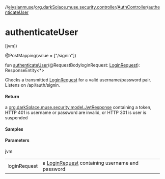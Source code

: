 //[elysianmuse](../../../index.md)/[org.darkSolace.muse.security.controller](../index.md)/[AuthController](index.md)/[authenticateUser](authenticate-user.md)

# authenticateUser

[jvm]\

@PostMapping(value = [&quot;/signin&quot;])

fun [authenticateUser](authenticate-user.md)(@RequestBodyloginRequest: [LoginRequest](../../org.darkSolace.muse.security.model/-login-request/index.md)): ResponseEntity&lt;*&gt;

Checks a transmitted [LoginRequest](../../org.darkSolace.muse.security.model/-login-request/index.md) for a valid username/password pair. Listens on /api/auth/signin.

#### Return

a [org.darkSolace.muse.security.model.JwtResponse](../../org.darkSolace.muse.security.model/-jwt-response/index.md) containing a token, HTTP 401 is username or password are invalid, or HTTP 301 is user is suspended

#### Samples

#### Parameters

jvm

| | |
|---|---|
| loginRequest | a [LoginRequest](../../org.darkSolace.muse.security.model/-login-request/index.md) containing username and password |
